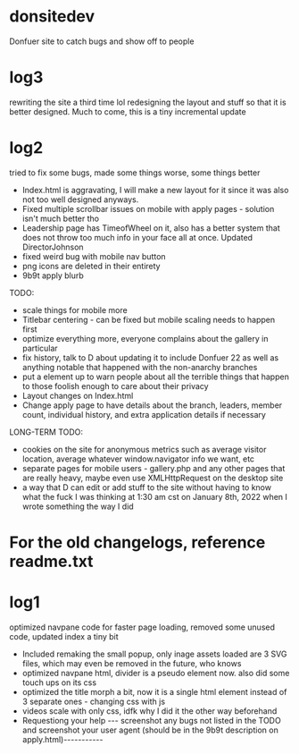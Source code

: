 # donsitedev
Donfuer site to catch bugs and show off to people
# log3
rewriting the site a third time lol
redesigning the layout and stuff so that it is better designed. Much to come, this is a tiny incremental update
# log2
tried to fix some bugs, made some things worse, some things better
- Index.html is aggravating, I will make a new layout for it since it was also not too well designed anyways.
- Fixed multiple scrollbar issues on mobile with apply pages - solution isn't much better tho
- Leadership page has TimeofWheel on it, also has a better system that does not throw too much info in your face all at once. Updated DirectorJohnson
- fixed weird bug with mobile nav button
- png icons are deleted in their entirety
- 9b9t apply blurb


TODO:


- scale things for mobile more
- Titlebar centering - can be fixed but mobile scaling needs to happen first
- optimize everything more, everyone complains about the gallery in particular
- fix history, talk to D about updating it to include Donfuer 22 as well as anything notable that happened with the non-anarchy branches
- put a <nojs> element up to warn people about all the terrible things that happen to those foolish enough to care about their privacy
- Layout changes on Index.html
- Change apply page to have details about the branch, leaders, member count, individual history, and extra application details if necessary
  
LONG-TERM TODO:
  
- cookies on the site for anonymous metrics such as average visitor location, average whatever window.navigator info we want, etc
- separate pages for mobile users - gallery.php and any other pages that are really heavy, maybe even use XMLHttpRequest on the desktop site
- a way that D can edit or add stuff to the site without having to know what the fuck I was thinking at 1:30 am cst on January 8th, 2022 when I wrote something the way I did
# For the old changelogs, reference readme.txt

# log1
optimized navpane code for faster page loading, removed some unused code, updated index a tiny bit
- Included remaking the small popup, only inage assets loaded are 3 SVG files, which may even be removed in the future, who knows
- optimized navpane html, divider is a pseudo element now. also did some touch ups on its css
- optimized the title morph a bit, now it is a single html element instead of 3 separate ones - changing css with js
- videos scale with only css, idfk why I did it the other way beforehand
- Requestiong your help --- screenshot any bugs not listed in the TODO and screenshot your user agent (should be in the 9b9t description on apply.html)-----------
